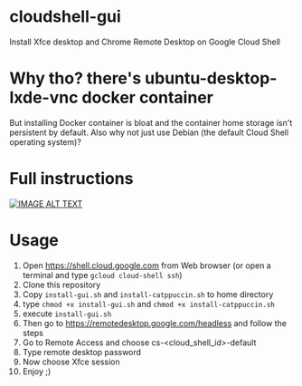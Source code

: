 # cloudshell-gui
Install Xfce desktop and Chrome Remote Desktop on Google Cloud Shell
# Why tho? there's ubuntu-desktop-lxde-vnc docker container
But installing Docker container is bloat and the container home storage isn't persistent by default. Also why not just use Debian (the default Cloud Shell operating system)?
# Full instructions
[![IMAGE ALT TEXT](http://img.youtube.com/vi/_SCIBcL8mrQ/0.jpg)](http://www.youtube.com/watch?v=_SCIBcL8mrQ "How I installed Xfce desktop on Cloud Shell")
# Usage 
1. Open https://shell.cloud.google.com from Web browser (or open a terminal and type `gcloud cloud-shell ssh`)
2. Clone this repository
3. Copy `install-gui.sh` and `install-catppuccin.sh` to home directory
4. type `chmod +x install-gui.sh` and `chmod +x install-catppuccin.sh`
5. execute `install-gui.sh`
6. Then go to https://remotedesktop.google.com/headless and follow the steps
7. Go to Remote Access and choose cs-<cloud_shell_id>-default
8. Type remote desktop password
9. Now choose Xfce session
10. Enjoy ;)
